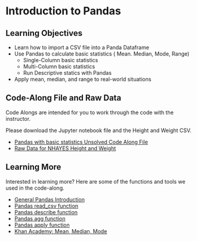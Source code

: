 # Introduction to Pandas

## Learning Objectives

- Learn how to import a CSV file into a Panda Dataframe 
- Use Pandas to calculate basic statistics ( Mean. Median, Mode, Range)
    - Single-Column basic statistics
    - Multi-Column basic statistics
    - Run Descriptive statics with Pandas
- Apply mean, median, and range to real-world situations


##  Code-Along File and Raw Data

Code Alongs are intended for you to work through the code with the instructor.  

Please download the Jupyter notebook file and the Height and Weight CSV. 

* [Pandas with basic statistics Unsolved Code Along File](Unsolved-Panda-Statistics-Code-Along.ipynb)
* [Raw Data for NHAYES Height and Weight](data/NHANES%20Weight%20and%20Height.csv)

## Learning More

Interested in learning more? Here are some of the functions and tools we used in the code-along.

* [General Pandas Introduction](https://pandas.pydata.org/docs/getting_started/intro_tutorials/index.html)
* [Pandas read_csv function](https://pandas.pydata.org/docs/reference/api/pandas.read_csv.html)
* [Pandas describe function](https://pandas.pydata.org/docs/reference/api/pandas.DataFrame.describe.html)
* [Pandas agg function](https://pandas.pydata.org/docs/reference/api/pandas.DataFrame.agg.html)
* [Pandas apply function](https://pandas.pydata.org/docs/reference/api/pandas.DataFrame.apply.html#pandas.DataFrame.apply)
* [Khan Academy: Mean, Median, Mode](https://www.khanacademy.org/math/cc-sixth-grade-math/cc-6th-data-statistics/mean-and-median/v/statistics-intro-mean-median-and-mode)

